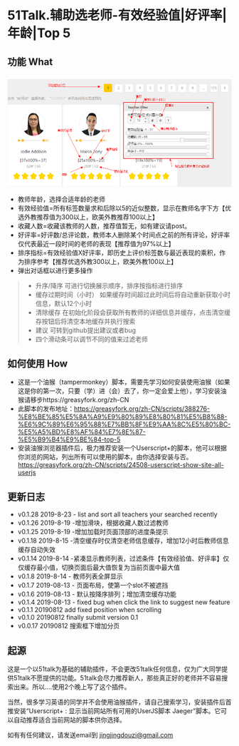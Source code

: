 # 51Talk.辅助选老师-有效经验值|好评率|年龄|Top 5
## 功能 What
![instructions](Instructions.png)
- 教师年龄，选择合适年龄的老师
- 有效经验值=所有标签数量求和后除以5的近似整数，显示在教师名字下方【优选外教推荐值为300以上，欧美外教推荐100以上】
- 收藏人数=收藏该教师的人数，推荐值暂无，如有建议请post。
- 好评率=好评数/总评论数，教师本人删除某个时间点之前的所有评论，好评率仅代表最近一段时间的老师的表现【推荐值为97%以上】
- 排序指标=有效经验值X好评率，即历史上评价标签数与最近表现的乘积，作为排序参考【推荐优选外教300以上，欧美外教100以上】
- 弹出对话框以进行更多操作
 > - 升序/降序 可进行切换展示顺序，排序按指标进行排序
 > - 缓存过期时间（小时） 如果缓存时间超过此时间后将自动重新获取小时信息，默认12个小时
 > - 清除缓存 在初始化阶段会获取所有教师的详细信息并缓存，点击清空缓存按钮后将清空本地缓存并执行搜索
 > - 建议 可转到github提出建议或者bug
 > - 四个滑动条可以调节不同的值来过滤老师
 
## 如何使用 How
- 这是一个油猴（tampermonkey）脚本，需要先学习如何安装使用油猴（如果这是你的第一次，只要（学）进（会）去了，你一定会爱上他），学习安装油猴请移步https://greasyfork.org/zh-CN
- 此脚本的发布地址：https://greasyfork.org/zh-CN/scripts/388276-%E8%BE%85%E5%8A%A9%E9%80%89%E8%80%81%E5%B8%88-%E6%9C%89%E6%95%88%E7%BB%8F%E9%AA%8C%E5%80%BC-%E5%A5%BD%E8%AF%84%E7%8E%87-%E5%B9%B4%E9%BE%84-top-5
- 安装油猴浏览器插件后，极力推荐安装一个Userscript+的脚本，他可以根据你浏览的网站，列出所有可以使用的脚本，由你选择安装与否。https://greasyfork.org/zh-CN/scripts/24508-userscript-show-site-all-userjs

## 更新日志
- v0.1.28 2019-8-23 - list and sort all teachers your searched recently
- v0.1.26 2019-8-19 -增加滑块，根据收藏人数过滤教师
- v0.1.25 2019-8-19 -增加加载时页面顶部的进度条提示
- v0.1.18 2019-8-15 -清空缓存时仅清空老师信息缓存，增加12小时后教师信息缓存自动失效
- v0.1.14 2019-8-14 -紧凑显示教师列表，过滤条件【有效经验值、好评率】仅仅缓存最小值，切换页面后最大值恢复为当前页面中最大值
- v0.1.8 2019-8-14 - 教师列表全屏显示
- v0.1.7 2019-08-13 - 页面布局，使第一个slot不被遮挡
- v0.1.6 2019-08-13 - 默认按降序排列；增加清空缓存功能
- v0.1.4 2019-08-13 - fixed bug when click the link to suggest new feature
- v0.1.1 20190812 add fixed position when scrolling
- v0.1.0 20190812 finally submit version 0.1
- v0.0.17 20190812 搜索框下增加分页

## 起源
这是一个以51talk为基础的辅助插件，不会更改51talk任何信息，仅为广大同学提供51talk不愿提供的功能。51talk会尽力推荐新人，那些真正好的老师并不容易搜索出来。所以....使用2个晚上写了这个插件。

当然，很多学习英语的同学并不会使用油猴插件，请自己搜索学习，安装插件后首推安装“Userscript+ : 显示当前网站所有可用的UserJS脚本 Jaeger”脚本。它可以自动推荐适合当前网站的脚本供你选择。

如有有任何建议，请发送email到 jingjingdouzi@gmail.com
